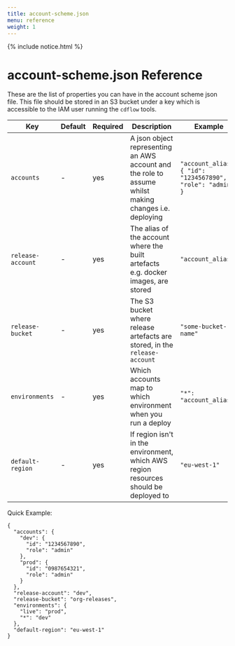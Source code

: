 ```yaml
---
title: account-scheme.json
menu: reference
weight: 1
---
```


{% include notice.html %}

# account-scheme.json Reference

These are the list of properties you can have in the account scheme json file. This file should be stored in an S3 bucket under a key which is accessible to the IAM user running the `cdflow` tools.


| Key | Default | Required | Description | Example |
| --- | ------- | -------- | ----------- | ------- |
|`accounts` | - | yes | A json object representing an AWS account and the role to assume whilst making changes i.e. deploying | `"account_alias":{ "id": "1234567890", "role": "admin" }` |
|`release-account` | - | yes | The alias of the account where the built artefacts e.g. docker images, are stored | `"account_alias"` |
|`release-bucket` | - | yes | The S3 bucket where release artefacts are stored, in the `release-account` | `"some-bucket-name"` |
|`environments`| - | yes | Which accounts map to which environment when you run a deploy | `"*": "account_alias"` |
|`default-region`| - | yes | If region isn't in the environment, which AWS region resources should be deployed to | `"eu-west-1"` | 

Quick Example:
```
{
  "accounts": {
    "dev": {
      "id": "1234567890",
      "role": "admin"
    },
    "prod": {
      "id": "0987654321",
      "role": "admin"
    }
  },
  "release-account": "dev",
  "release-bucket": "org-releases",
  "environments": {
    "live": "prod",
    "*": "dev"
  },
  "default-region": "eu-west-1"
}
```
